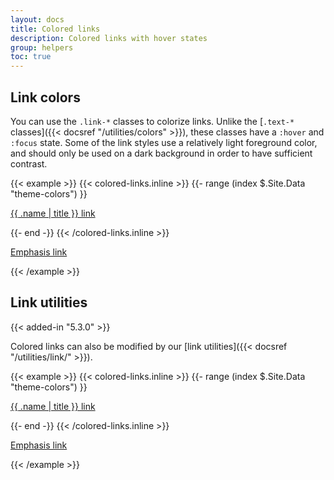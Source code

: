 ```yaml
---
layout: docs
title: Colored links
description: Colored links with hover states
group: helpers
toc: true
---
```


## Link colors

You can use the `.link-*` classes to colorize links. Unlike the [`.text-*` classes]({{< docsref "/utilities/colors" >}}), these classes have a `:hover` and `:focus` state. Some of the link styles use a relatively light foreground color, and should only be used on a dark background in order to have sufficient contrast.

{{< example >}}
{{< colored-links.inline >}}
{{- range (index $.Site.Data "theme-colors") }}

<p><a href="#" class="link-{{ .name }}">{{ .name | title }} link</a></p>
{{- end -}}
{{< /colored-links.inline >}}
<p><a href="#" class="link-body-emphasis">Emphasis link</a></p>
{{< /example >}}

## Link utilities

{{< added-in "5.3.0" >}}

Colored links can also be modified by our [link utilities]({{< docsref "/utilities/link/" >}}).

{{< example >}}
{{< colored-links.inline >}}
{{- range (index $.Site.Data "theme-colors") }}

<p><a href="#" class="link-{{ .name }} link-offset-2 link-underline-opacity-25 link-underline-opacity-100-hover">{{ .name | title }} link</a></p>
{{- end -}}
{{< /colored-links.inline >}}
<p><a href="#" class="link-body-emphasis link-offset-2 link-underline-opacity-25 link-underline-opacity-75-hover">Emphasis link</a></p>
{{< /example >}}
